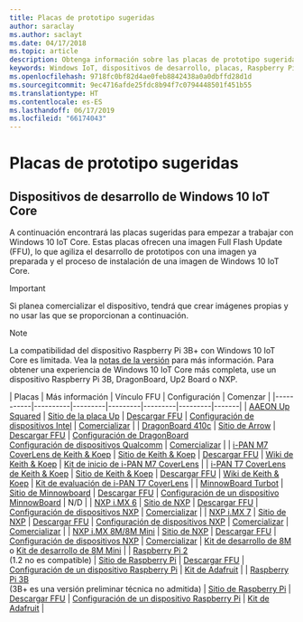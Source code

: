 ```yaml
---
title: Placas de prototipo sugeridas
author: saraclay
ms.author: saclayt
ms.date: 04/17/2018
ms.topic: article
description: Obtenga información sobre las placas de prototipo sugeridas para Windows 10 IoT.
keywords: Windows IoT, dispositivos de desarrollo, placas, Raspberry Pi 2, Raspberry Pi 3, Minnowboard Max, Dragonboard
ms.openlocfilehash: 9718fc0bf82d4ae0feb8842438a0a0dbffd28d1d
ms.sourcegitcommit: 9ec4716afde25fdc8b94f7c0794448501f451b55
ms.translationtype: HT
ms.contentlocale: es-ES
ms.lasthandoff: 06/17/2019
ms.locfileid: "66174043"
---
```

# <a name="suggested-prototype-boards"></a>Placas de prototipo sugeridas

## <a name="windows-10-iot-core-development-devices"></a>Dispositivos de desarrollo de Windows 10 IoT Core
A continuación encontrará las placas sugeridas para empezar a trabajar con Windows 10 IoT Core. Estas placas ofrecen una imagen Full Flash Update (FFU), lo que agiliza el desarrollo de prototipos con una imagen ya preparada y el proceso de instalación de una imagen de Windows 10 IoT Core.

> [!IMPORTANT]
> Si planea comercializar el dispositivo, tendrá que crear imágenes propias y no usar las que se proporcionan a continuación.

> [!NOTE]
> La compatibilidad del dispositivo Raspberry Pi 3B+ con Windows 10 IoT Core es limitada. Vea la [notas de la versión](https://docs.microsoft.com/en-us/windows/iot-core/release-notes/insider/rpi3bp) para más información. Para obtener una experiencia de Windows 10 IoT Core más completa, use un dispositivo Raspberry Pi 3B, DragonBoard, Up2 Board o NXP. 


| Placas | Más información | Vínculo FFU | Configuración | Comenzar |
|-----------|----------|---------|---------|---------|---------|-------|
| [AAEON Up Squared](https://up-board.org/upsquared/specifications/) | [Sitio de la placa Up](https://up-shop.org/28-up-squared) | [Descargar FFU](https://downloads.up-community.org/?post_type=wpdmpro&p=204&preview=true) | [Configuración de dispositivos Intel](https://docs.microsoft.com/en-us/windows/iot-core/tutorials/intel) | [Comercializar](https://up-shop.org/home/270-up-squared.html) | 
| [DragonBoard 410c](https://developer.qualcomm.com/hardware/dragonboard-410c) | [Sitio de Arrow](https://www.arrow.com/en/products/dragonboard410c/arrow-development-tools) | [Descargar FFU](https://www.microsoft.com/en-us/software-download/windows10IoTCore#!) | [Configuración de DragonBoard](https://docs.microsoft.com/en-us/windows/iot-core/tutorials/dragonboard)<br>[Configuración de dispositivos Qualcomm](https://docs.microsoft.com/en-us/windows/iot-core/tutorials/qualcomm) | [Comercializar](https://www.arrow.com/en/products/dragonboard410c/arrow-development-tools) | 
| [i-PAN M7 CoverLens de Keith & Koep](https://keith-koep.com/de/produkte/produkte-hmi/i-pan-m7-coverlens-arm-touch-panel-pc-eigenschaften/) | [Sitio de Keith & Koep](https://keith-koep.com/de/produkte/produkte-hmi/i-pan-m7-coverlens-arm-touch-panel-computer-technische-daten/) | [Descargar FFU](https://support.keith-koep.com/service/doku.php/service/winiot/images) | [Wiki de Keith & Koep](https://support.keith-koep.com/service/doku.php/service/hardware/panel/ipanm7) | [Kit de inicio de i-PAN M7 CoverLens](https://keith-koep.com/de/produkte/produkte-eval-kits/i-pan-m7-coverlens-starter-kit-technische-daten/) | 
| [i-PAN T7 CoverLens de Keith & Koep](https://keith-koep.com/de/produkte/produkte-hmi/i-pan-t7-coverlens-arm-touch-panel-pc-eigenschaften/) | [Sitio de Keith & Koep](https://keith-koep.com/de/produkte/produkte-hmi/i-pan-t7-coverlens-arm-touch-panel-computer-technische-daten/) | [Descargar FFU](https://support.keith-koep.com/service/doku.php/service/winiot/images) | [Wiki de Keith & Koep](https://support.keith-koep.com/service/doku.php/service/hardware/panel/ipant7) | [Kit de evaluación de i-PAN T7 CoverLens](https://keith-koep.com/de/produkte/produkte-eval-kits/i-pan-t7-coverlens-eval-kit-technische-daten/) | 
| [MinnowBoard Turbot](https://minnowboard.org) | [Sitio de Minnowboard](https://minnowboard.org/get-a-board) | [Descargar FFU](https://www.microsoft.com/en-us/software-download/windows10IoTCore#!) | [Configuración de un dispositivo MinnowBoard](https://docs.microsoft.com/en-us/windows/iot-core/tutorials/minnowboard) | N/D |
| [NXP i.MX 6](https://www.nxp.com/products/processors-and-microcontrollers/arm-based-processors-and-mcus/i.mx-applications-processors/i.mx-6-processors:IMX6X_SERIES) | [Sitio de NXP](https://www.nxp.com/products/processors-and-microcontrollers/arm-based-processors-and-mcus/i.mx-applications-processors/i.mx-6-processors:IMX6X_SERIES) | [Descargar FFU](https://github.com/ms-iot/imx-iotcore) | [Configuración de dispositivos NXP](https://docs.microsoft.com/en-us/windows/iot-core/tutorials/nxp) | [Comercializar](https://www.solid-run.com/nxp-family/hummingboard/imx6-win-10-iot-core/) | 
| [NXP i.MX 7](https://www.nxp.com/products/processors-and-microcontrollers/arm-based-processors-and-mcus/i.mx-applications-processors/i.mx-7-processors:IMX7-SERIES) | [Sitio de NXP](https://www.nxp.com/products/processors-and-microcontrollers/arm-based-processors-and-mcus/i.mx-applications-processors/i.mx-7-processors:IMX7-SERIES) | [Descargar FFU](https://github.com/ms-iot/imx-iotcore) | [Configuración de dispositivos NXP](https://docs.microsoft.com/en-us/windows/iot-core/tutorials/nxp) | [Comercializar](https://www.solid-run.com/nxp-family/hummingboard/imx6-win-10-iot-core/) | [Comercializar](https://www.compulab.com/products/iot-gateways/iot-gate-imx7-nxp-i-mx-7-internet-of-things-gateway/) | 
| [NXP i.MX 8M/8M Mini](https://www.nxp.com/products/processors-and-microcontrollers/arm-based-processors-and-mcus/i.mx-applications-processors/i.mx-8-processors:IMX8-SERIES) | [Sitio de NXP](https://www.nxp.com/products/processors-and-microcontrollers/arm-based-processors-and-mcus/i.mx-applications-processors/i.mx-8-processors:IMX8-SERIES) | [Descargar FFU](https://github.com/ms-iot/imx-iotcore) | [Configuración de dispositivos NXP](https://docs.microsoft.com/en-us/windows/iot-core/tutorials/nxp) | [Comercializar](https://www.solid-run.com/nxp-family/hummingboard/imx6-win-10-iot-core/) | [Kit de desarrollo de 8M](https://www.nxp.com/support/developer-resources/software-development-tools/i.mx-developer-resources/evaluation-kit-for-the-i.mx-8m-applications-processor:MCIMX8M-EVK) o [Kit de desarrollo de 8M Mini](https://www.nxp.com/support/developer-resources/software-development-tools/i.mx-developer-resources/evaluation-kit-for-the-i.mx-8m-mini-applications-processor:8MMINILPD4-EVK) |
| [Raspberry Pi 2](https://www.raspberrypi.org/products/raspberry-pi-2-model-b/)<br> (1.2 no es compatible) | [Sitio de Raspberry Pi](https://www.raspberrypi.org/products/raspberry-pi-2-model-b/) | [Descargar FFU](https://www.microsoft.com/en-us/software-download/windows10IoTCore#!) | [Configuración de un dispositivo Raspberry Pi](https://docs.microsoft.com/en-us/windows/iot-core/tutorials/rpi) | [Kit de Adafruit](https://docs.microsoft.com/en-us/windows/iot-core/tutorials/adafruitkit) | 
| [Raspberry Pi 3B](https://www.raspberrypi.org/products/raspberry-pi-3-model-b/)<br> (3B+ es una versión preliminar técnica no admitida) | [Sitio de Raspberry Pi](https://www.raspberrypi.org/products/raspberry-pi-3-model-b/) | [Descargar FFU](https://www.microsoft.com/en-us/software-download/windows10IoTCore#!) | [Configuración de un dispositivo Raspberry Pi](https://docs.microsoft.com/en-us/windows/iot-core/tutorials/rpi) | [Kit de Adafruit](https://docs.microsoft.com/en-us/windows/iot-core/tutorials/adafruitkit) |
